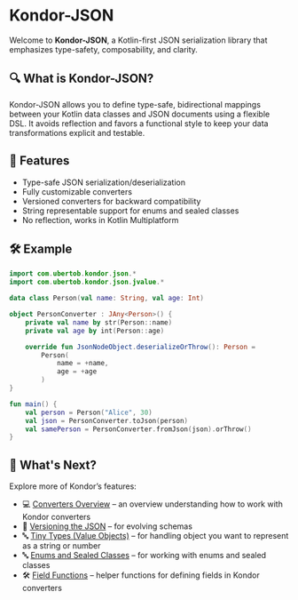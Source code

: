 # Kondor-JSON

Welcome to **Kondor-JSON**, a Kotlin-first JSON serialization library that emphasizes type-safety, composability, and clarity.

## 🔍 What is Kondor-JSON?

Kondor-JSON allows you to define type-safe, bidirectional mappings between your Kotlin data classes and JSON documents using a flexible DSL. It avoids reflection and favors a functional style to keep your data transformations explicit and testable.

## 🚀 Features
- Type-safe JSON serialization/deserialization
- Fully customizable converters
- Versioned converters for backward compatibility
- String representable support for enums and sealed classes
- No reflection, works in Kotlin Multiplatform

## 🛠️ Example

```kotlin
import com.ubertob.kondor.json.*
import com.ubertob.kondor.json.jvalue.*

data class Person(val name: String, val age: Int)

object PersonConverter : JAny<Person>() {
    private val name by str(Person::name)
    private val age by int(Person::age)

    override fun JsonNodeObject.deserializeOrThrow(): Person =
        Person(
            name = +name,
            age = +age
        )
}

fun main() {
    val person = Person("Alice", 30)
    val json = PersonConverter.toJson(person)
    val samePerson = PersonConverter.fromJson(json).orThrow()
}
```

## 📌 What's Next?

Explore more of Kondor’s features:

- 💻 [Converters Overview](getting-started.md) – an overview understanding how to work with Kondor converters
- 🔁 [Versioning the JSON](versioned-converter.md) – for evolving schemas
- 🔤 [Tiny Types (Value Objects)](tiny-types.md) – for handling object you want to represent as a string or number
- 🔤 [Enums and Sealed Classes](enums-and-sealed.md) – for working with enums and sealed classes
- 🛠 [Field Functions](short-field-functions.md) – helper functions for defining fields in Kondor converters
